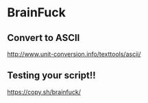 # BrainFuck

## Convert to ASCII
http://www.unit-conversion.info/texttools/ascii/

## Testing your script!!
https://copy.sh/brainfuck/
